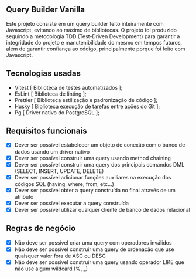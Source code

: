 ## Query Builder Vanilla

Este projeto consiste em um query builder feito inteiramente com Javascript, evitando ao máximo de bibliotecas. 
O projeto foi produzido seguindo a metodologia TDD (Test-Driven Development) para garantir a integridade do projeto e manutenibilidade do mesmo em tempos futuros,
além de garantir confiança ao código, principalmente porque foi feito com Javascript.

## Tecnologias usadas

- Vitest [ Biblioteca de testes automatizados ];
- EsLint [ Biblioteca de linting ];
- Prettier [ Biblioteca estilização e padronização de código ];
- Husky [ Biblioteca execução de tarefas entre ações do Git ];
- Pg [ Driver nativo do PostgreSQL ];

## Requisitos funcionais

- [x] Dever ser possível estabelecer um objeto de conexão com o banco de dados usando um driver nativo
- [x] Dever ser possível construir uma query usando method chaining
- [x] Dever ser possível construir uma query dos principais comandos DML (SELECT, INSERT, UPDATE, DELETE)
- [x] Dever ser possível adicionar funções auxiliares na execução dos códigos SQL (having, where, from, etc...)
- [x] Dever ser possível obter a query construída no final através de um atributo
- [x] Dever ser possível executar a query construída
- [x] Dever ser possível utilizar qualquer cliente de banco de dados relacional

## Regras de negócio

- [x] Não deve ser possível criar uma query com operadores inválidos
- [x] Não deve ser possível construir uma query de ordenação que use quaisquer valor fora de ASC ou DESC
- [x] Não deve ser possível construir uma query usando operador LIKE que não use algum wildcard (%, _)